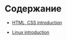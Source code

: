 # Содержание

- [HTML, CSS introduction](/1.%20HTML,%20CSS%20introduction/README.md)

- [Linux introduction](/2.%20Linux%20introduction/README.md)